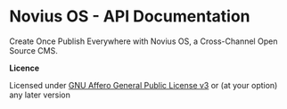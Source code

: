 Novius OS - API Documentation
=============================

Create Once Publish Everywhere with Novius OS, a Cross-Channel Open Source CMS.

**Licence**

Licensed under [GNU Affero General Public License v3](http://www.gnu.org/licenses/agpl-3.0.html) or (at your option) any later version
